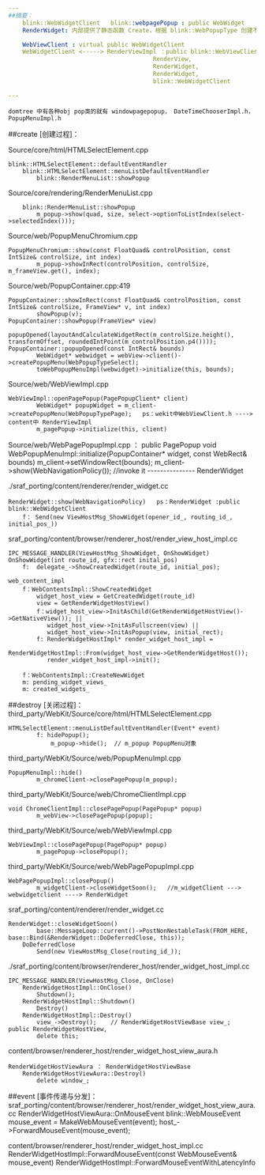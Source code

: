 ```yaml
---
##摘要：
    blink::WebWidgetClient   blink::webpagePopup : public WebWidget
    RenderWidget: 内部提供了静态函数 Create，根据 blink::WebPopupType 创建不同的renderwidget，renderviewImpl 内部创建的 

    WebViewClient : virtual public WebWidgetClient
    WebWidgetClient <-----> RenderViewImpl ：public blink::WebViewClient ，
                                         RenderView,
                                         RenderWidget,
                                         RenderWidget,
                                         blink::WebWidgetClient 

---
```


    domtree 中有各种obj pop类的就有 windowpagepopup， DateTimeChooserImpl.h， PopupMenuImpl.h	

##create [创建过程]：

Source/core/html/HTMLSelectElement.cpp
```
blink::HTMLSelectElement::defaultEventHandler
	blink::HTMLSelectElement::menuListDefaultEventHandler
		blink::RenderMenuList::showPopup
```
Source/core/rendering/RenderMenuList.cpp
```
	blink::RenderMenuList::showPopup
		m_popup->show(quad, size, select->optionToListIndex(select->selectedIndex()));
```
Source/web/PopupMenuChromium.cpp
```
PopupMenuChromium::show(const FloatQuad& controlPosition, const IntSize& controlSize, int index)
		m_popup->showInRect(controlPosition, controlSize, m_frameView.get(), index);
```
Source/web/PopupContainer.cpp:419
```
PopupContainer::showInRect(const FloatQuad& controlPosition, const IntSize& controlSize, FrameView* v, int index)
		showPopup(v);
PopupContainer::showPopup(FrameView* view)
		popupOpened(layoutAndCalculateWidgetRect(m_controlSize.height(), transformOffset, roundedIntPoint(m_controlPosition.p4())));
PopupContainer::popupOpened(const IntRect& bounds)
		WebWidget* webwidget = webView->client()->createPopupMenu(WebPopupTypeSelect);
		toWebPopupMenuImpl(webwidget)->initialize(this, bounds);
```
Source/web/WebViewImpl.cpp
```
WebViewImpl::openPagePopup(PagePopupClient* client)
		WebWidget* popupWidget = m_client->createPopupMenu(WebPopupTypePage);   ps：wekit中WebViewClient.h ----> content中 RenderViewImpl
		m_pagePopup->initialize(this, client)
```
Source/web/WebPagePopupImpl.cpp ： public PagePopup
	void WebPopupMenuImpl::initialize(PopupContainer* widget, const WebRect& bounds)
		m_client->setWindowRect(bounds);
		m_client->show(WebNavigationPolicy()); //invoke it   --------------- RenderWidget
  
./sraf_porting/content/renderer/render_widget.cc
```
RenderWidget::show(WebNavigationPolicy)   ps：RenderWidget :public blink::WebWidgetClient
	f： Send(new ViewHostMsg_ShowWidget(opener_id_, routing_id_, initial_pos_))
```
sraf_porting/content/browser/renderer_host/render_view_host_impl.cc
```
IPC_MESSAGE_HANDLER(ViewHostMsg_ShowWidget, OnShowWidget)
OnShowWidget(int route_id, gfx::rect inital_pos)
	f:  delegate_->ShowCreatedWidget(route_id, initial_pos);

web_content_impl
	f：WebContentsImpl::ShowCreatedWidget
		widget_host_view = GetCreatedWidget(route_id)
		view = GetRenderWidgetHostView()
		f：widget_host_view->InitAsChild(GetRenderWidgetHostView()->GetNativeView()); ||
		   widget_host_view->InitAsFullscreen(view) ||
		   widget_host_view->InitAsPopup(view, initial_rect);
		f: RenderWidgetHostImpl* render_widget_host_impl = 
								 RenderWidgetHostImpl::From(widget_host_view->GetRenderWidgetHost());
		   render_widget_host_impl->init();
	
	f：WebContentsImpl::CreateNewWidget
	m: pending_widget_views_
	m: created_widgets_
```

##destroy [关闭过程]：
third_party/WebKit/Source/core/html/HTMLSelectElement.cpp
```
HTMLSelectElement::menuListDefaultEventHandler(Event* event)
		f: hidePopup();
			m_popup->hide();  // m_popup PopupMenu对象
```	
third_party/WebKit/Source/web/PopupMenuImpl.cpp
```
PopupMenuImpl::hide()
		m_chromeClient->closePagePopup(m_popup);
```

third_party/WebKit/Source/web/ChromeClientImpl.cpp
```
void ChromeClientImpl::closePagePopup(PagePopup* popup)
		m_webView->closePagePopup(popup);
```
third_party/WebKit/Source/web/WebViewImpl.cpp
```
WebViewImpl::closePagePopup(PagePopup* popup)
		m_pagePopup->closePopup();
```
third_party/WebKit/Source/web/WebPagePopupImpl.cpp
```
WebPagePopupImpl::closePopup()
		m_widgetClient->closeWidgetSoon();   //m_widgetClient ---> webwidgetclient ----> RenderWidget
```
sraf_porting/content/renderer/render_widget.cc
```
RenderWidget::closeWidgetSoon() 
		base::MessageLoop::current()->PostNonNestableTask(FROM_HERE, base::Bind(&RenderWidget::DoDeferredClose, this));
	DoDeferredClose
		Send(new ViewHostMsg_Close(routing_id_));
```
./sraf_porting/content/browser/renderer_host/render_widget_host_impl.cc
```
IPC_MESSAGE_HANDLER(ViewHostMsg_Close, OnClose)
	RenderWidgetHostImpl::OnClose()
		Shutdown();
	RenderWidgetHostImpl::Shutdown()
		Destroy()
	RenderWidgetHostImpl::Destroy()
		view_->Destroy();    // RenderWidgetHostViewBase view_;  public RenderWidgetHostView,
		delete this;
```
content/browser/renderer_host/render_widget_host_view_aura.h	
```
RenderWidgetHostViewAura ： RenderWidgetHostViewBase
	RenderWidgetHostViewAura::Destroy()
		delete window_;
```

##event [事件传递与分发]： 
sraf_porting/content/browser/renderer_host/render_widget_host_view_aura.cc
	RenderWidgetHostViewAura::OnMouseEvent
		blink::WebMouseEvent mouse_event = MakeWebMouseEvent(event);
		host_->ForwardMouseEvent(mouse_event);

content/browser/renderer_host/render_widget_host_impl.cc
	RenderWidgetHostImpl::ForwardMouseEvent(const WebMouseEvent& mouse_event)
		RenderWidgetHostImpl::ForwardMouseEventWithLatencyInfo
	
	
			
		
	

		
	

	
	
		
	
		
	
	